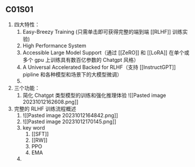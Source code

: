 
## C01S01
1. 四大特性：
	1. Easy-Breezy Training (只需单击即可获得完整的端到端 [[RLHF]] 训练实验) 
	2. High Performance System
	3. Accessible Large Model Support（通过 [[ZeRO]] 和 [[LoRA]] 在单个或多个 gpu 上训练具有数百亿参数的 Chatgpt 风格）
	4. A Universal Accelerated Backed for RLHF（支持 [[InstructGPT]] pipline 和各种模型和场景下的大模型微调）
	5. 
2. 三个功能：
	1. 简化 Chatgpt 类型模型的训练和强化推理体验 ![[Pasted image 20231012162608.png]]
3. 完整的 RLHF 训练流程概述
	1. ![[Pasted image 20231012164842.png]]
	2. ![[Pasted image 20231012170145.png]]
	3. key word
		1. [[SFT]]
		2. [[RW]]
		3. PPO
		4. EMA
	4. 